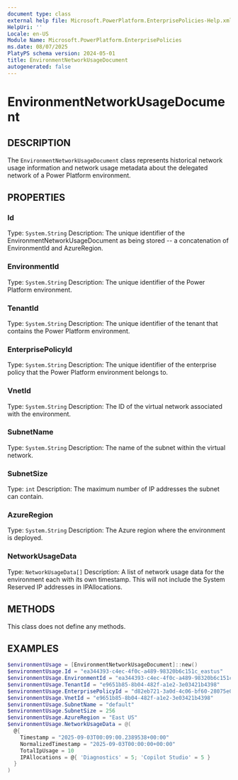 ```yaml
---
document type: class
external help file: Microsoft.PowerPlatform.EnterprisePolicies-Help.xml
HelpUri: ''
Locale: en-US
Module Name: Microsoft.PowerPlatform.EnterprisePolicies
ms.date: 08/07/2025
PlatyPS schema version: 2024-05-01
title: EnvironmentNetworkUsageDocument
autogenerated: false
---
```


# EnvironmentNetworkUsageDocument

## DESCRIPTION

The `EnvironmentNetworkUsageDocument` class represents historical network usage information and network usage metadata about the delegated network of a Power Platform environment.

## PROPERTIES

### Id

Type: `System.String`
Description: The unique identifier of the EnvironmentNetworkUsageDocument as being stored -- a concatenation of EnvironmentId and AzureRegion.

### EnvironmentId

Type: `System.String`
Description: The unique identifier of the Power Platform environment.

### TenantId

Type: `System.String`
Description: The unique identifier of the tenant that contains the Power Platform environment.

### EnterprisePolicyId

Type: `System.String`
Description: The unique identifier of the enterprise policy that the Power Platform environment belongs to.

### VnetId

Type: `System.String`
Description: The ID of the virtual network associated with the environment.

### SubnetName

Type: `System.String`
Description: The name of the subnet within the virtual network.

### SubnetSize

Type: `int`
Description: The maximum number of IP addresses the subnet can contain.

### AzureRegion

Type: `System.String`
Description: The Azure region where the environment is deployed.

### NetworkUsageData

Type: `NetworkUsageData[]`
Description: A list of network usage data for the environment each with its own timestamp. This will not include the System Reserved IP addresses in IPAllocations.

## METHODS

This class does not define any methods.

## EXAMPLES

```powershell
$environmentUsage = [EnvironmentNetworkUsageDocument]::new()
$environmentUsage.Id = "ea344393-c4ec-4f0c-a489-98320b6c151c_eastus"
$environmentUsage.EnvironmentId = "ea344393-c4ec-4f0c-a489-98320b6c151c"
$environmentUsage.TenantId = "e9651b85-8b04-482f-a1e2-3e03421b4398"
$environmentUsage.EnterprisePolicyId = "d82eb721-3a0d-4c06-bf60-28075e0e9682"
$environmentUsage.VnetId = "e9651b85-8b04-482f-a1e2-3e03421b4398"
$environmentUsage.SubnetName = "default"
$environmentUsage.SubnetSize = 256
$environmentUsage.AzureRegion = "East US"
$environmentUsage.NetworkUsageData = @(
  @{
    Timestamp = "2025-09-03T00:09:00.2389538+00:00"
    NormalizedTimestamp = "2025-09-03T00:00:00+00:00"
    TotalIpUsage = 10
    IPAllocations = @{ 'Diagnostics' = 5; 'Copilot Studio' = 5 }
  }
)
```
